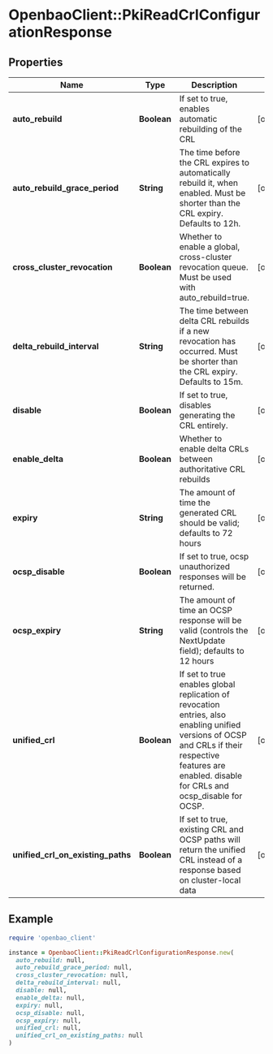 # OpenbaoClient::PkiReadCrlConfigurationResponse

## Properties

| Name | Type | Description | Notes |
| ---- | ---- | ----------- | ----- |
| **auto_rebuild** | **Boolean** | If set to true, enables automatic rebuilding of the CRL | [optional] |
| **auto_rebuild_grace_period** | **String** | The time before the CRL expires to automatically rebuild it, when enabled. Must be shorter than the CRL expiry. Defaults to 12h. | [optional] |
| **cross_cluster_revocation** | **Boolean** | Whether to enable a global, cross-cluster revocation queue. Must be used with auto_rebuild&#x3D;true. | [optional] |
| **delta_rebuild_interval** | **String** | The time between delta CRL rebuilds if a new revocation has occurred. Must be shorter than the CRL expiry. Defaults to 15m. | [optional] |
| **disable** | **Boolean** | If set to true, disables generating the CRL entirely. | [optional] |
| **enable_delta** | **Boolean** | Whether to enable delta CRLs between authoritative CRL rebuilds | [optional] |
| **expiry** | **String** | The amount of time the generated CRL should be valid; defaults to 72 hours | [optional] |
| **ocsp_disable** | **Boolean** | If set to true, ocsp unauthorized responses will be returned. | [optional] |
| **ocsp_expiry** | **String** | The amount of time an OCSP response will be valid (controls the NextUpdate field); defaults to 12 hours | [optional] |
| **unified_crl** | **Boolean** | If set to true enables global replication of revocation entries, also enabling unified versions of OCSP and CRLs if their respective features are enabled. disable for CRLs and ocsp_disable for OCSP. | [optional] |
| **unified_crl_on_existing_paths** | **Boolean** | If set to true, existing CRL and OCSP paths will return the unified CRL instead of a response based on cluster-local data | [optional] |

## Example

```ruby
require 'openbao_client'

instance = OpenbaoClient::PkiReadCrlConfigurationResponse.new(
  auto_rebuild: null,
  auto_rebuild_grace_period: null,
  cross_cluster_revocation: null,
  delta_rebuild_interval: null,
  disable: null,
  enable_delta: null,
  expiry: null,
  ocsp_disable: null,
  ocsp_expiry: null,
  unified_crl: null,
  unified_crl_on_existing_paths: null
)
```

